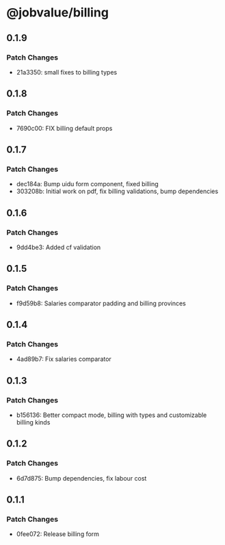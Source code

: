 # @jobvalue/billing

## 0.1.9

### Patch Changes

- 21a3350: small fixes to billing types

## 0.1.8

### Patch Changes

- 7690c00: FIX billing default props

## 0.1.7

### Patch Changes

- dec184a: Bump uidu form component, fixed billing
- 303208b: Initial work on pdf, fix billing validations, bump dependencies

## 0.1.6

### Patch Changes

- 9dd4be3: Added cf validation

## 0.1.5

### Patch Changes

- f9d59b8: Salaries comparator padding and billing provinces

## 0.1.4

### Patch Changes

- 4ad89b7: Fix salaries comparator

## 0.1.3

### Patch Changes

- b156136: Better compact mode, billing with types and customizable billing kinds

## 0.1.2

### Patch Changes

- 6d7d875: Bump dependencies, fix labour cost

## 0.1.1

### Patch Changes

- 0fee072: Release billing form
